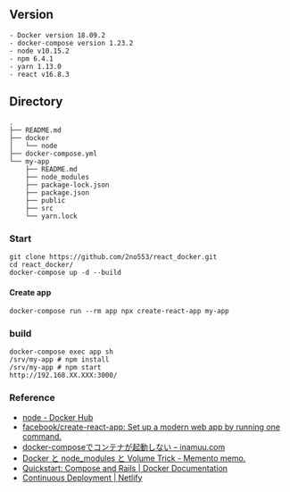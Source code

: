 ## Version
```
- Docker version 18.09.2
- docker-compose version 1.23.2
- node v10.15.2
- npm 6.4.1
- yarn 1.13.0
- react v16.8.3
```

## Directory
```
.
├── README.md
├── docker
│   └── node
├── docker-compose.yml
└── my-app
    ├── README.md
    ├── node_modules
    ├── package-lock.json
    ├── package.json
    ├── public
    ├── src
    └── yarn.lock
```

### Start
```
git clone https://github.com/2no553/react_docker.git
cd react_docker/
docker-compose up -d --build
```

#### Create app
```
docker-compose run --rm app npx create-react-app my-app
```

### build
```
docker-compose exec app sh
/srv/my-app # npm install
/srv/my-app # npm start
http://192.168.XX.XXX:3000/
```

### Reference
- [node \- Docker Hub](https://hub.docker.com/_/node/)
- [facebook/create\-react\-app: Set up a modern web app by running one command\.](https://github.com/facebook/create-react-app)
- [docker\-composeでコンテナが起動しない – inamuu\.com](https://inamuu.com/docker-compose%E3%81%A7%E3%82%B3%E3%83%B3%E3%83%86%E3%83%8A%E3%81%8C%E8%B5%B7%E5%8B%95%E3%81%97%E3%81%AA%E3%81%84/)
- [Docker と node\_modules と Volume Trick \- Memento memo\.](https://shotat.hateblo.jp/entry/2016/12/01/221631)
- [Quickstart: Compose and Rails \| Docker Documentation](https://docs.docker.com/compose/rails/)
- [Continuous Deployment \| Netlify](https://www.netlify.com/docs/continuous-deployment/#build-settings)
